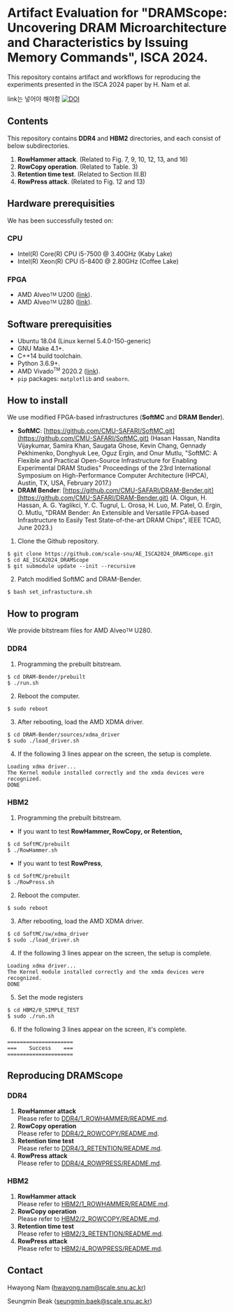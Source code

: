 # Artifact Evaluation for "DRAMScope: Uncovering DRAM Microarchitecture and Characteristics by Issuing Memory Commands", ISCA 2024.
This repository contains artifact and workflows for reproducing the experiments presented in the ISCA 2024 paper by H. Nam et al.

link는 넣어야 해야함
[![DOI](https://zenodo.org/badge/767037552.svg)](https://zenodo.org/doi/10.5281/zenodo.10867231)

## Contents
This repository contains **DDR4** and **HBM2** directories, and each consist of below subdirectories.
1. **RowHammer attack**. (Related to Fig. 7, 9, 10, 12, 13, and 16)
2. **RowCopy operation**. (Related to Table. 3)
3. **Retention time test**. (Related to Section III.B)
4. **RowPress attack**. (Related to Fig. 12 and 13)

## Hardware prerequisities
We has been successfully tested on:

### CPU
- Intel(R) Core(R) CPU i5-7500 @ 3.40GHz (Kaby Lake)
- Intel(R) Xeon(R) CPU i5-8400 @ 2.80GHz (Coffee Lake)

### FPGA
- AMD Alveo<sup><sub>TM</sub></sup> U200 ([link](https://www.xilinx.com/products/boards-and-kits/alveo/u200.html)).
- AMD Alveo<sup><sub>TM</sub></sup> U280 ([link](https://www.xilinx.com/products/boards-and-kits/alveo/u280.html)).


## Software prerequisities

- Ubuntu 18.04 (Linux kernel 5.4.0-150-generic)
- GNU Make 4.1+.
- C++14 build toolchain.
- Python 3.6.9+.
- AMD Vivado<sup><small>TM</small></sup> 2020.2 ([link](https://www.xilinx.com/support/download/index.html/content/xilinx/en/downloadNav/vivado-design-tools/archive.html)).
- `pip` packages: `matplotlib` and `seaborn`.

## How to install
We use modified FPGA-based infrastructures (**SoftMC** and **DRAM Bender**).
- **SoftMC**: [https://github.com/CMU-SAFARI/SoftMC.git](https://github.com/CMU-SAFARI/SoftMC.git) (Hasan Hassan, Nandita Vijaykumar, Samira Khan, Saugata Ghose, Kevin Chang, Gennady Pekhimenko, Donghyuk Lee, Oguz Ergin, and Onur Mutlu, "SoftMC: A Flexible and Practical Open-Source Infrastructure for Enabling Experimental DRAM Studies" Proceedings of the 23rd International Symposium on High-Performance Computer Architecture (HPCA), Austin, TX, USA, February 2017.)
- **DRAM Bender**: [https://github.com/CMU-SAFARI/DRAM-Bender.git](https://github.com/CMU-SAFARI/DRAM-Bender.git) (A. Olgun, H. Hassan, A. G. Yaglikci, Y. C. Tugrul, L. Orosa, H. Luo, M. Patel, O. Ergin, O. Mutlu, "DRAM Bender: An Extensible and Versatile FPGA-based Infrastructure to Easily Test State-of-the-art DRAM Chips", IEEE TCAD, June 2023.)


1. Clone the Github repository.
```
$ git clone https://github.com/scale-snu/AE_ISCA2024_DRAMScope.git
$ cd AE_ISCA2024_DRAMScope
$ git submodule update --init --recursive
```

2. Patch modified SoftMC and DRAM-Bender.
```
$ bash set_infrastucture.sh
```

## How to program
We provide bitstream files for AMD Alveo<sup><sub>TM</sub></sup> U280. 

### DDR4
1. Programming the prebuilt bitstream.
```
$ cd DRAM-Bender/prebuilt
$ ./run.sh
```
2. Reboot the computer.
```
$ sudo reboot
```

3. After rebooting, load the AMD XDMA driver.
```
$ cd DRAM-Bender/sources/xdma_driver
$ sudo ./load_driver.sh
```

4. If the following 3 lines appear on the screen, the setup is complete.
```
Loading xdma driver...
The Kernel module installed correctly and the xmda devices were recognized.
DONE
```

### HBM2
1. Programming the prebuilt bitstream.
- If you want to test **RowHammer, RowCopy, or Retention,**
```
$ cd SoftMC/prebuilt
$ ./RowHammer.sh
```
- If you want to test **RowPress**,
```
$ cd SoftMC/prebuilt
$ ./RowPress.sh
```

2. Reboot the computer.
```
$ sudo reboot
```

3. After rebooting, load the AMD XDMA driver.
```
$ cd SoftMC/sw/xdma_driver
$ sudo ./load_driver.sh
```

4. If the following 3 lines appear on the screen, the setup is complete.
```
Loading xdma driver...
The Kernel module installed correctly and the xmda devices were recognized.
DONE
```

5. Set the mode registers
```
$ cd HBM2/0_SIMPLE_TEST
$ sudo ./run.sh
```

6. If the following 3 lines appear on the screen, it's complete.
```
=====================
===    Success    ===
=====================
```


## Reproducing DRAMScope
### DDR4
1) **RowHammer attack**  
Please refer to [DDR4/1_ROWHAMMER/README.md](DDR4/1_ROWHAMMER/README.md).
2) **RowCopy operation**  
Please refer to [DDR4/2_ROWCOPY/README.md](DDR4/2_ROWCOPY/README.md).
3) **Retention time test**  
Please refer to [DDR4/3_RETENTION/README.md](DDR4/3_RETENTION/README.md).
4) **RowPress attack**  
Please refer to [DDR4/4_ROWPRESS/README.md](DDR4/4_ROWPRESS/README.md).
### HBM2
1) **RowHammer attack**  
Please refer to [HBM2/1_ROWHAMMER/README.md](HBM2/1_ROWHAMMER/README.md).
2) **RowCopy operation**  
Please refer to [HBM2/2_ROWCOPY/README.md](HBM2/2_ROWCOPY/README.md).
3) **Retention time test**  
Please refer to [HBM2/3_RETENTION/README.md](HBM2/3_RETENTION/README.md).
4) **RowPress attack**  
Please refer to [HBM2/4_ROWPRESS/README.md](HBM2/4_ROWPRESS/README.md).

## Contact
Hwayong Nam ([hwayong.nam@scale.snu.ac.kr](hwayong.nam@scale.snu.ac.kr))  

Seungmin Beak ([seungmin.baek@scale.snu.ac.kr](seungmin.baek@scale.snu.ac.kr))     